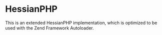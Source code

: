 HessianPHP
==========

This is an extended HessianPHP implementation, which is optimized to be used with the Zend Framework Autoloader.

